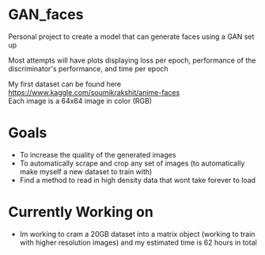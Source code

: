 # GAN_faces

Personal project to create a model that can generate faces using a GAN set up

Most attempts will have plots displaying loss per epoch, performance of the discriminator's performance, and time per epoch

My first dataset can be found here  
https://www.kaggle.com/soumikrakshit/anime-faces  
Each image is a 64x64 image in color (RGB)  



# Goals
* To increase the quality of the generated images
* To automatically scrape and crop any set of images (to automatically make myself a new dataset to train with)
* Find a method to read in high density data that wont take forever to load

# Currently Working on
* Im working to cram a 20GB dataset into a matrix object (working to train with higher resolution images) and my estimated time is 62 hours in total
